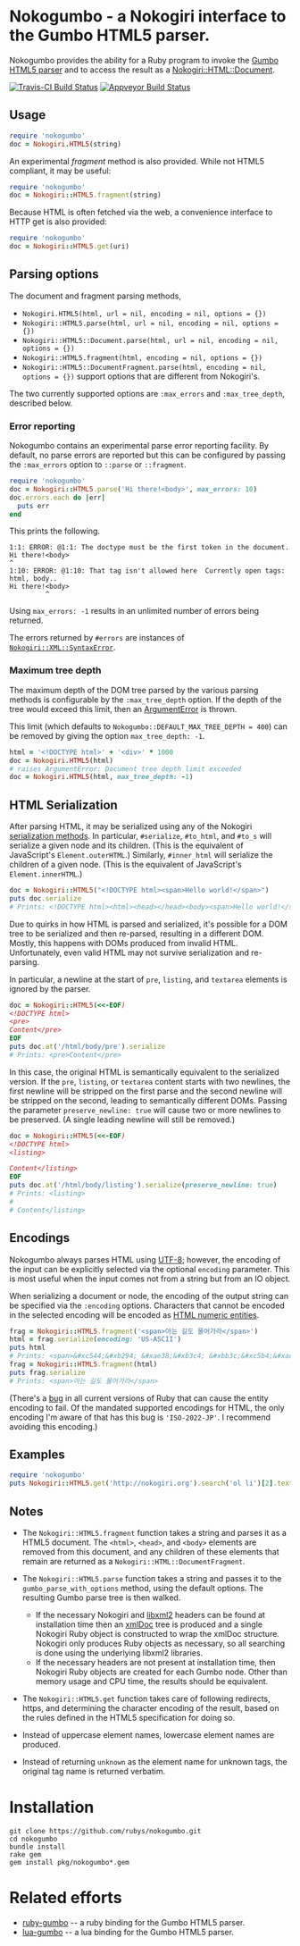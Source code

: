 # Nokogumbo - a Nokogiri interface to the Gumbo HTML5 parser.

Nokogumbo provides the ability for a Ruby program to invoke the 
[Gumbo HTML5 parser](https://github.com/google/gumbo-parser#readme)
and to access the result as a
[Nokogiri::HTML::Document](http://rdoc.info/github/sparklemotion/nokogiri/Nokogiri/HTML/Document).

[![Travis-CI Build Status](https://travis-ci.org/rubys/nokogumbo.svg)](https://travis-ci.org/rubys/nokogumbo) 
[![Appveyor Build Status](https://ci.appveyor.com/api/projects/status/github/rubys/nokogumbo)](https://ci.appveyor.com/project/rubys/nokogumbo/branch/master)

## Usage

```ruby
require 'nokogumbo'
doc = Nokogiri.HTML5(string)
```

An experimental _fragment_ method is also provided.  While not HTML5
compliant, it may be useful:

```ruby
require 'nokogumbo'
doc = Nokogiri::HTML5.fragment(string)
```

Because HTML is often fetched via the web, a convenience interface to
HTTP get is also provided:

```ruby
require 'nokogumbo'
doc = Nokogiri::HTML5.get(uri)
```

## Parsing options
The document and fragment parsing methods,
- `Nokogiri.HTML5(html, url = nil, encoding = nil, options = {})`
- `Nokogiri::HTML5.parse(html, url = nil, encoding = nil, options = {})`
- `Nokogiri::HTML5::Document.parse(html, url = nil, encoding = nil, options = {})`
- `Nokogiri::HTML5.fragment(html, encoding = nil, options = {})`
- `Nokogiri::HTML5::DocumentFragment.parse(html, encoding = nil, options = {})`
support options that are different from Nokogiri's.

The two currently supported options are `:max_errors` and `:max_tree_depth`,
described below.

### Error reporting
Nokogumbo contains an experimental parse error reporting facility. By default,
no parse errors are reported but this can be configured by passing the
`:max_errors` option to `::parse` or `::fragment`.

```ruby
require 'nokogumbo'
doc = Nokogiri::HTML5.parse('Hi there!<body>', max_errors: 10)
doc.errors.each do |err|
  puts err
end
```

This prints the following.
```
1:1: ERROR: @1:1: The doctype must be the first token in the document.
Hi there!<body>
^
1:10: ERROR: @1:10: That tag isn't allowed here  Currently open tags: html, body..
Hi there!<body>
         ^
```

Using `max_errors: -1` results in an unlimited number of errors being
returned.

The errors returned by `#errors` are instances of
[`Nokogiri::XML::SyntaxError`](https://www.rubydoc.info/github/sparklemotion/nokogiri/Nokogiri/XML/SyntaxError).

### Maximum tree depth
The maximum depth of the DOM tree parsed by the various parsing methods is
configurable by the `:max_tree_depth` option. If the depth of the tree would
exceed this limit, then an
[ArgumentError](https://ruby-doc.org/core-2.5.0/ArgumentError.html) is thrown.

This limit (which defaults to `Nokogumbo::DEFAULT_MAX_TREE_DEPTH = 400`) can
be removed by giving the option `max_tree_depth: -1`.

``` ruby
html = '<!DOCTYPE html>' + '<div>' * 1000
doc = Nokogiri.HTML5(html)
# raises ArgumentError: Document tree depth limit exceeded
doc = Nokogiri.HTML5(html, max_tree_depth: -1)
```

## HTML Serialization

After parsing HTML, it may be serialized using any of the Nokogiri
[serialization
methods](https://www.rubydoc.info/gems/nokogiri/Nokogiri/XML/Node). In
particular, `#serialize`, `#to_html`, and `#to_s` will serialize a given node
and its children. (This is the equivalent of JavaScript's
`Element.outerHTML`.) Similarly, `#inner_html` will serialize the children of
a given node. (This is the equivalent of JavaScript's `Element.innerHTML`.)

``` ruby
doc = Nokogiri::HTML5("<!DOCTYPE html><span>Hello world!</span>")
puts doc.serialize
# Prints: <!DOCTYPE html><html><head></head><body><span>Hello world!</span></body></html>
```

Due to quirks in how HTML is parsed and serialized, it's possible for a DOM
tree to be serialized and then re-parsed, resulting in a different DOM.
Mostly, this happens with DOMs produced from invalid HTML. Unfortunately, even
valid HTML may not survive serialization and re-parsing.

In particular, a newline at the start of `pre`, `listing`, and `textarea`
elements is ignored by the parser.

``` ruby
doc = Nokogiri::HTML5(<<-EOF)
<!DOCTYPE html>
<pre>
Content</pre>
EOF
puts doc.at('/html/body/pre').serialize
# Prints: <pre>Content</pre>
```

In this case, the original HTML is semantically equivalent to the serialized
version. If the `pre`, `listing`, or `textarea` content starts with two
newlines, the first newline will be stripped on the first parse and the second
newline will be stripped on the second, leading to semantically different
DOMs. Passing the parameter `preserve_newline: true` will cause two or more
newlines to be preserved. (A single leading newline will still be removed.)

``` ruby
doc = Nokogiri::HTML5(<<-EOF)
<!DOCTYPE html>
<listing>

Content</listing>
EOF
puts doc.at('/html/body/listing').serialize(preserve_newline: true)
# Prints: <listing>
#
# Content</listing>
```

## Encodings
Nokogumbo always parses HTML using
[UTF-8](https://en.wikipedia.org/wiki/UTF-8); however, the encoding of the
input can be explicitly selected via the optional `encoding` parameter. This
is most useful when the input comes not from a string but from an IO object.

When serializing a document or node, the encoding of the output string can be
specified via the `:encoding` options. Characters that cannot be encoded in
the selected encoding will be encoded as [HTML numeric
entities](https://en.wikipedia.org/wiki/List_of_XML_and_HTML_character_entity_references).

``` ruby
frag = Nokogiri::HTML5.fragment('<span>아는 길도 물어가라</span>')
html = frag.serialize(encoding: 'US-ASCII')
puts html
# Prints: <span>&#xc544;&#xb294; &#xae38;&#xb3c4; &#xbb3c;&#xc5b4;&#xac00;&#xb77c;</span>
frag = Nokogiri::HTML5.fragment(html)
puts frag.serialize
# Prints: <span>아는 길도 물어가라</span>
```

(There's a [bug](https://bugs.ruby-lang.org/issues/15033) in all current
versions of Ruby that can cause the entity encoding to fail. Of the mandated
supported encodings for HTML, the only encoding I'm aware of that has this bug
is `'ISO-2022-JP'`. I recommend avoiding this encoding.)

## Examples
```ruby
require 'nokogumbo'
puts Nokogiri::HTML5.get('http://nokogiri.org').search('ol li')[2].text
```

## Notes

* The `Nokogiri::HTML5.fragment` function takes a string and parses it
  as a HTML5 document.  The `<html>`, `<head>`, and `<body>` elements are
  removed from this document, and any children of these elements that remain
  are returned as a `Nokogiri::HTML::DocumentFragment`.
* The `Nokogiri::HTML5.parse` function takes a string and passes it to the
<code>gumbo_parse_with_options</code> method, using the default options.
The resulting Gumbo parse tree is then walked.
  * If the necessary Nokogiri and [libxml2](http://xmlsoft.org/html/) headers
    can be found at installation time then an
    [xmlDoc](http://xmlsoft.org/html/libxml-tree.html#xmlDoc) tree is produced
    and a single Nokogiri Ruby object is constructed to wrap the xmlDoc
    structure.  Nokogiri only produces Ruby objects as necessary, so all
    searching is done using the underlying libxml2 libraries.
  * If the necessary headers are not present at installation time, then
    Nokogiri Ruby objects are created for each Gumbo node.  Other than
    memory usage and CPU time, the results should be equivalent.

* The `Nokogiri::HTML5.get` function takes care of following redirects,
https, and determining the character encoding of the result, based on the
rules defined in the HTML5 specification for doing so.

* Instead of uppercase element names, lowercase element names are produced.

* Instead of returning `unknown` as the element name for unknown tags, the
original tag name is returned verbatim.

# Installation

    git clone https://github.com/rubys/nokogumbo.git
    cd nokogumbo
    bundle install
    rake gem
    gem install pkg/nokogumbo*.gem

# Related efforts

* [ruby-gumbo](https://github.com/nevir/ruby-gumbo#readme) -- a ruby binding
  for the Gumbo HTML5 parser.
* [lua-gumbo](https://gitlab.com/craigbarnes/lua-gumbo) -- a lua binding for
  the Gumbo HTML5 parser.
